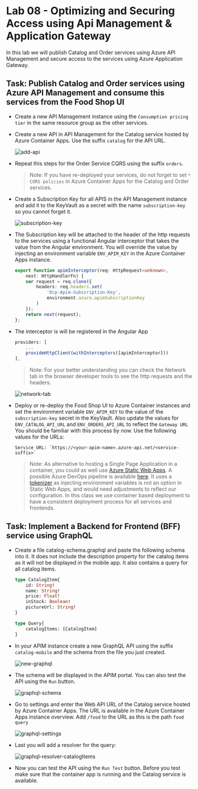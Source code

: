 # Lab 08 - Optimizing and Securing Access using Api Management & Application Gateway

In this lab we will publish Catalog and Order services using Azure API Management and secure access to the services using Azure Application Gateway.

## Task: Publish Catalog and Order services using Azure API Management and consume this services from the Food Shop UI

- Create a new API Management instance using the `Consumption pricing tier` in the same resource group as the other services.

- Create a new API in API Management for the Catalog service hosted by Azure Container Apps. Use the suffix `catalog` for the API URL.

    ![add-api](_images/add-api.png)

- Repeat this steps for the Order Service CQRS using the suffix `orders`.

    >Note: If you have re-deployed your services, do not forget to set `* CORS policies` in Azure Container Apps for the Catalog and Order services.

- Create a Subscription Key for all APIS in the API Management instance and add it to the KeyVault as a secret with the name `subscription-key` so you cannot forget it.

    ![subscription-key](_images/subscription-key.png)

- The Subscription key will be attached to the header of the http requests to the services using a functional Angular interceptor that takes the value from the Angular environment. You will override the value by injecting an environment variable `ENV_APIM_KEY` in the Azure Container Apps instance.

    ```typescript
    export function apimInterceptor(req: HttpRequest<unknown>,
        next: HttpHandlerFn) {
        var request = req.clone({
            headers: req.headers.set(
                'Ocp-Apim-Subscription-Key',
                environment.azure.apimSubscriptionKey
            )
        });
        return next(request);
    };
    ```

- The interceptor is will be registered in the Angular App

    ```typescript
    providers: [
        ...
        provideHttpClient(withInterceptors([apimInterceptor]))
    ],    
    ```

    >Note: For your better understanding you can check the Network tab in the browser developer tools to see the http requests and the headers.

    ![network-tab](_images/network-tab.png)

- Deploy or re-deploy the Food Shop UI to Azure Container instances and set the environment variable `ENV_APIM_KEY` to the value of the `subscription-key` secret in the KeyVault. Also update the values for `ENV_CATALOG_API_URL` and `ENV_ORDERS_API_URL` to reflect the `Gateway URL` You should be familiar with this process by now. Use the following values for the URLs:

    ```
    Service URL: `https://<your-apim-name>.azure-api.net/<service-suffix>`
    ```

    >Note: As alternative to hosting a Single Page Application in a container, you could as well use [Azure Static Web Apps](https://learn.microsoft.com/en-us/azure/static-web-apps/). A possible Azure DevOps pipeline is available [here](/app/deploy/pipelines/angular-ci-cd-swa.yml). It uses a [tokenizer](https://josh-ops.com/posts/angular-tokenization/) as injecting environment variables is not an option in Static Web Apps, and would need adjustments to reflect our configuration. In this class we use container based deployment to have a consistent deployment process for all services and frontends.

## Task: Implement a Backend for Frontend (BFF) service using GraphQL

- Create a file catalog-schema.graphql and paste the following schema into it. It does not include the description property for the catalog items as it will not be displayed in the mobile app. It also contains a query for all catalog items.

    ```graphql
    type CatalogItem{
        id: String!
        name: String!
        price: Float!
        inStock: Boolean!
        pictureUrl: String!
    }

    type Query{
        catalogItems: [CatalogItem]
    }
    ```
- In your APIM instance create a new GraphQL API using the suffix `catalog-mobile` and the schema from the file you just created.

    ![new-graphql](_images/new-graphql.png)

- The schema will be displayed in the APIM portal. You can also test the API using the `Run` button.

    ![graphql-schema](_images/graphql-schema.png)

- Go to settings and enter the Web API URL of the Catalog service hosted by Azure Container Apps. The URL is available in the Azure Container Apps instance overview. Add `/food` to the URL as this is the path `food query`

    ![graphql-settings](_images/graphql-settings.png)    

- Last you will add a resolver for the query:

    ![graphql-resolver-catalogItems](_images/graphql-resolver-catalogItems.png)

- Now you can test the API using the `Run Test` button. Before you test make sure that the container app is running and the Catalog service is available.